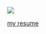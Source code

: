 <p >
  <img  src="https://i.imgur.com/O3im7kI.png"/>
</p>

[my resume](https://github.com/mustafa-ozturk/mozturk.dev#readme)
